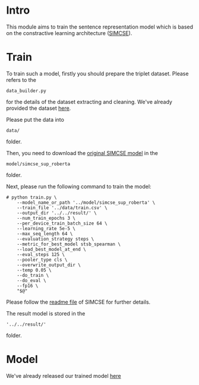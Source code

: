 # Intro
This module aims to train the sentence representation model which is based on the constractive learning architecture ([SIMCSE](https://github.com/princeton-nlp/SimCSE)). 
# Train
To train such a model, firstly you should prepare the triplet dataset. Please refers to the 
```
data_builder.py
```
for the details of the dataset extracting and cleaning. We've already provided the dataset [here](https://drive.google.com/file/d/12-F-g5nWhQfePxECoEDyFFuVPSGid0Ku/view?usp=sharing).

Please put the data into 
```
data/
```
folder.

Then, you need to download the [original SIMCSE model](https://huggingface.co/princeton-nlp/unsup-simcse-roberta-base) in the 
```
model/simcse_sup_roberta
```
folder.

Next, please run the following command to train the model:
```
# python train.py \
    --model_name_or_path '../model/simcse_sup_roberta' \
    --train_file '../data/train.csv' \
    --output_dir '../../result/' \
    --num_train_epochs 3 \
    --per_device_train_batch_size 64 \
    --learning_rate 5e-5 \
    --max_seq_length 64 \
    --evaluation_strategy steps \
    --metric_for_best_model stsb_spearman \
    --load_best_model_at_end \
    --eval_steps 125 \
    --pooler_type cls \
    --overwrite_output_dir \
    --temp 0.05 \
    --do_train \
    --do_eval \
    --fp16 \
    "$@"

```
Please follow the [readme file](https://github.com/princeton-nlp/SimCSE) of SIMCSE for further details.

The result model is stored in the 
```
'../../result/'
```
folder.

# Model
We've already released our trained model [here](https://drive.google.com/file/d/1XOWZ89Qopep42bZEKJHB7ZxK-wkUFgc1/view?usp=sharing)